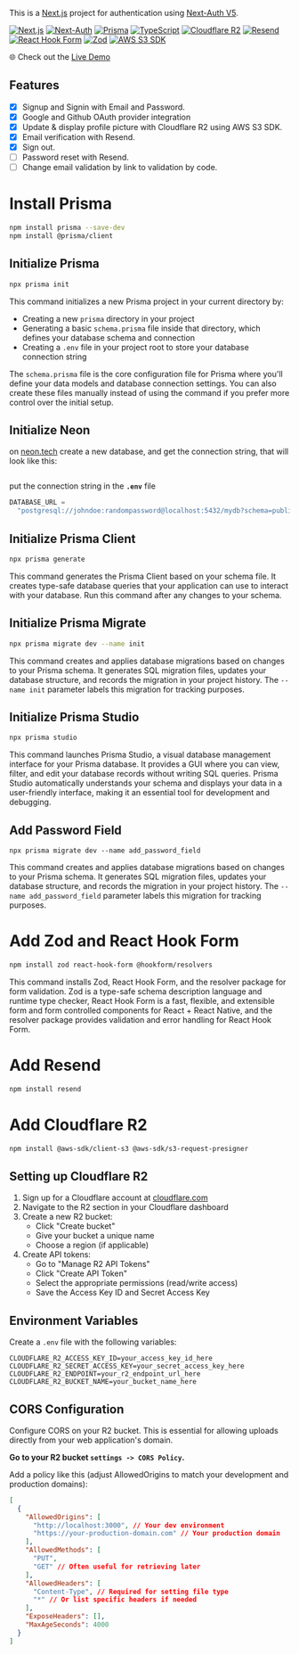 This is a [Next.js](https://nextjs.org) project for authentication using [Next-Auth V5](https://next-auth.js.org).

[![Next.js](https://img.shields.io/badge/Next.js-15-black?style=for-the-badge&logo=next.js)](https://nextjs.org)
[![Next-Auth](https://img.shields.io/badge/Next--Auth-v5-blue?style=for-the-badge&logo=next.js)](https://next-auth.js.org)
[![Prisma](https://img.shields.io/badge/Prisma-ORM-blue?style=for-the-badge&logo=prisma)](https://www.prisma.io)
[![TypeScript](https://img.shields.io/badge/TypeScript-5.0-blue?style=for-the-badge&logo=typescript)](https://www.typescriptlang.org)
[![Cloudflare R2](https://img.shields.io/badge/Cloudflare-R2-orange?style=for-the-badge&logo=cloudflare)](https://www.cloudflare.com/products/r2)
[![Resend](https://img.shields.io/badge/Resend-Email-purple?style=for-the-badge&logo=resend)](https://resend.com)
[![React Hook Form](https://img.shields.io/badge/React_Hook_Form-7.0-blue?style=for-the-badge&logo=react)](https://react-hook-form.com)
[![Zod](https://img.shields.io/badge/Zod-3.0-purple?style=for-the-badge&logo=zod)](https://zod.dev)
[![AWS S3 SDK](https://img.shields.io/badge/AWS_S3_SDK-3.0-orange?style=for-the-badge&logo=amazonaws)](https://aws.amazon.com/sdk-for-javascript/)

🌐 Check out the [Live Demo](https://next-auth-prototype.vercel.app/)

## Features

- [x] Signup and Signin with Email and Password.
- [x] Google and Github OAuth provider integration
- [x] Update & display profile picture with Cloudflare R2 using AWS S3 SDK.
- [x] Email verification with Resend.
- [x] Sign out.
- [ ] Password reset with Resend.
- [ ] Change email validation by link to validation by code.

# Install Prisma

```bash
npm install prisma --save-dev
npm install @prisma/client
```

## Initialize Prisma

```bash
npx prisma init
```

This command initializes a new Prisma project in your current directory by:

- Creating a new `prisma` directory in your project
- Generating a basic `schema.prisma` file inside that directory, which defines your database schema and connection
- Creating a `.env` file in your project root to store your database connection string

The `schema.prisma` file is the core configuration file for Prisma where you'll define your data models and database connection settings. You can also create these files manually instead of using the command if you prefer more control over the initial setup.

## Initialize Neon

on [neon.tech](https://neon.tech) create a new database, and get the connection string, that will look like this:

```postgresql://johndoe:randompassword@localhost:5432/mydb?schema=public

```

put the connection string in the **`.env`** file

```js
DATABASE_URL =
  "postgresql://johndoe:randompassword@localhost:5432/mydb?schema=public";
```

## Initialize Prisma Client

```bash
npx prisma generate
```

This command generates the Prisma Client based on your schema file. It creates type-safe database queries that your application can use to interact with your database. Run this command after any changes to your schema.

## Initialize Prisma Migrate

```bash
npx prisma migrate dev --name init
```

This command creates and applies database migrations based on changes to your Prisma schema. It generates SQL migration files, updates your database structure, and records the migration in your project history. The `--name init` parameter labels this migration for tracking purposes.

## Initialize Prisma Studio

```bash
npx prisma studio
```

This command launches Prisma Studio, a visual database management interface for your Prisma database. It provides a GUI where you can view, filter, and edit your database records without writing SQL queries. Prisma Studio automatically understands your schema and displays your data in a user-friendly interface, making it an essential tool for development and debugging.

## Add Password Field

```shell
npx prisma migrate dev --name add_password_field
```

This command creates and applies database migrations based on changes to your Prisma schema. It generates SQL migration files, updates your database structure, and records the migration in your project history. The `--name add_password_field` parameter labels this migration for tracking purposes.

# Add Zod and React Hook Form

```bash
npm install zod react-hook-form @hookform/resolvers
```

This command installs Zod, React Hook Form, and the resolver package for form validation. Zod is a type-safe schema description language and runtime type checker, React Hook Form is a fast, flexible, and extensible form and form controlled components for React + React Native, and the resolver package provides validation and error handling for React Hook Form.

# Add Resend

```bash
npm install resend
```

# Add Cloudflare R2

```bash
npm install @aws-sdk/client-s3 @aws-sdk/s3-request-presigner
```

## Setting up Cloudflare R2

1. Sign up for a Cloudflare account at [cloudflare.com](https://cloudflare.com)
2. Navigate to the R2 section in your Cloudflare dashboard
3. Create a new R2 bucket:
   - Click "Create bucket"
   - Give your bucket a unique name
   - Choose a region (if applicable)
4. Create API tokens:
   - Go to "Manage R2 API Tokens"
   - Click "Create API Token"
   - Select the appropriate permissions (read/write access)
   - Save the Access Key ID and Secret Access Key

## Environment Variables

Create a `.env` file with the following variables:

```env
CLOUDFLARE_R2_ACCESS_KEY_ID=your_access_key_id_here
CLOUDFLARE_R2_SECRET_ACCESS_KEY=your_secret_access_key_here
CLOUDFLARE_R2_ENDPOINT=your_r2_endpoint_url_here
CLOUDFLARE_R2_BUCKET_NAME=your_bucket_name_here
```

## CORS Configuration

Configure CORS on your R2 bucket. This is essential for allowing uploads directly from your web application's domain.

**Go to your R2 bucket `settings -> CORS Policy`.**

Add a policy like this (adjust AllowedOrigins to match your development and production domains):

```json
[
  {
    "AllowedOrigins": [
      "http://localhost:3000", // Your dev environment
      "https://your-production-domain.com" // Your production domain
    ],
    "AllowedMethods": [
      "PUT",
      "GET" // Often useful for retrieving later
    ],
    "AllowedHeaders": [
      "Content-Type", // Required for setting file type
      "*" // Or list specific headers if needed
    ],
    "ExposeHeaders": [],
    "MaxAgeSeconds": 4000
  }
]
```
